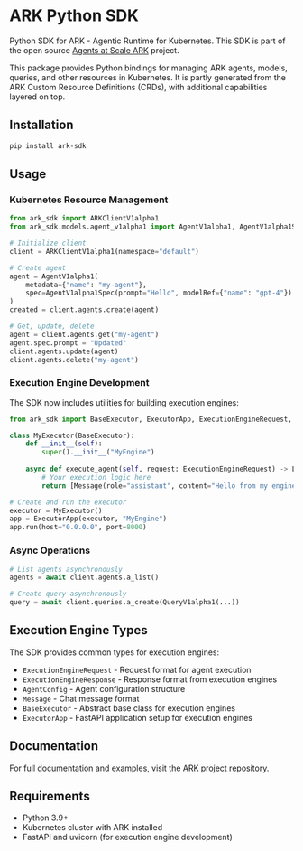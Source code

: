 # ARK Python SDK

Python SDK for ARK - Agentic Runtime for Kubernetes. This SDK is part of the open source [Agents at Scale ARK](https://github.com/mckinsey/agents-at-scale-ark) project.

This package provides Python bindings for managing ARK agents, models, queries, and other resources in Kubernetes. It is partly generated from the ARK Custom Resource Definitions (CRDs), with additional capabilities layered on top.

## Installation

```bash
pip install ark-sdk
```

## Usage

### Kubernetes Resource Management

```python
from ark_sdk import ARKClientV1alpha1
from ark_sdk.models.agent_v1alpha1 import AgentV1alpha1, AgentV1alpha1Spec

# Initialize client
client = ARKClientV1alpha1(namespace="default")

# Create agent
agent = AgentV1alpha1(
    metadata={"name": "my-agent"},
    spec=AgentV1alpha1Spec(prompt="Hello", modelRef={"name": "gpt-4"})
)
created = client.agents.create(agent)

# Get, update, delete
agent = client.agents.get("my-agent")
agent.spec.prompt = "Updated"
client.agents.update(agent)
client.agents.delete("my-agent")
```

### Execution Engine Development

The SDK now includes utilities for building execution engines:

```python
from ark_sdk import BaseExecutor, ExecutorApp, ExecutionEngineRequest, Message

class MyExecutor(BaseExecutor):
    def __init__(self):
        super().__init__("MyEngine")
    
    async def execute_agent(self, request: ExecutionEngineRequest) -> List[Message]:
        # Your execution logic here
        return [Message(role="assistant", content="Hello from my engine!")]

# Create and run the executor
executor = MyExecutor()
app = ExecutorApp(executor, "MyEngine")
app.run(host="0.0.0.0", port=8000)
```

### Async Operations

```python
# List agents asynchronously
agents = await client.agents.a_list()

# Create query asynchronously
query = await client.queries.a_create(QueryV1alpha1(...))
```

## Execution Engine Types

The SDK provides common types for execution engines:

- `ExecutionEngineRequest` - Request format for agent execution
- `ExecutionEngineResponse` - Response format from execution engines
- `AgentConfig` - Agent configuration structure
- `Message` - Chat message format
- `BaseExecutor` - Abstract base class for execution engines
- `ExecutorApp` - FastAPI application setup for execution engines

## Documentation

For full documentation and examples, visit the [ARK project repository](https://github.com/mckinsey/agents-at-scale-ark).

## Requirements

- Python 3.9+
- Kubernetes cluster with ARK installed
- FastAPI and uvicorn (for execution engine development)